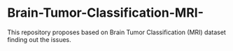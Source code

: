 # Brain-Tumor-Classification-MRI-
This repository proposes based on Brain Tumor Classification (MRI) dataset finding out the issues.

